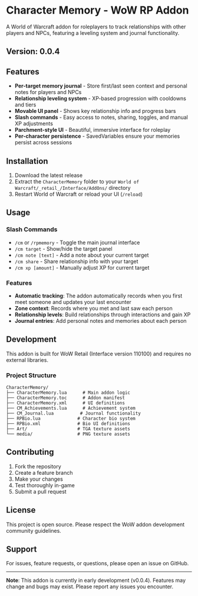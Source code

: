 # Character Memory - WoW RP Addon

A World of Warcraft addon for roleplayers to track relationships with other players and NPCs, featuring a leveling system and journal functionality.

## Version: 0.0.4

## Features

- **Per-target memory journal** - Store first/last seen context and personal notes for players and NPCs
- **Relationship leveling system** - XP-based progression with cooldowns and tiers
- **Movable UI panel** - Shows key relationship info and progress bars
- **Slash commands** - Easy access to notes, sharing, toggles, and manual XP adjustments
- **Parchment-style UI** - Beautiful, immersive interface for roleplay
- **Per-character persistence** - SavedVariables ensure your memories persist across sessions

## Installation

1. Download the latest release
2. Extract the `CharacterMemory` folder to your `World of Warcraft/_retail_/Interface/AddOns/` directory
3. Restart World of Warcraft or reload your UI (`/reload`)

## Usage

### Slash Commands
- `/cm` or `/rpmemory` - Toggle the main journal interface
- `/cm target` - Show/hide the target panel
- `/cm note [text]` - Add a note about your current target
- `/cm share` - Share relationship info with your target
- `/cm xp [amount]` - Manually adjust XP for current target

### Features
- **Automatic tracking**: The addon automatically records when you first meet someone and updates your last encounter
- **Zone context**: Records where you met and last saw each person
- **Relationship levels**: Build relationships through interactions and gain XP
- **Journal entries**: Add personal notes and memories about each person

## Development

This addon is built for WoW Retail (Interface version 110100) and requires no external libraries.

### Project Structure
```
CharacterMemory/
├── CharacterMemory.lua      # Main addon logic
├── CharacterMemory.toc      # Addon manifest
├── CharacterMemory.xml      # UI definitions
├── CM_Achievements.lua      # Achievement system
├── CM_Journal.lua          # Journal functionality
├── RPBio.lua              # Character bio system
├── RPBio.xml              # Bio UI definitions
├── Art/                   # TGA texture assets
└── media/                 # PNG texture assets
```

## Contributing

1. Fork the repository
2. Create a feature branch
3. Make your changes
4. Test thoroughly in-game
5. Submit a pull request

## License

This project is open source. Please respect the WoW addon development community guidelines.

## Support

For issues, feature requests, or questions, please open an issue on GitHub.

---

**Note**: This addon is currently in early development (v0.0.4). Features may change and bugs may exist. Please report any issues you encounter.

